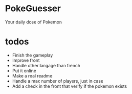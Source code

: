 # PokeGuesser
Your daily dose of Pokemon

# todos
* Finish the gameplay
* Improve front
* Handle other langage than french
* Put it online
* Make a real readme
* Handle a max number of players, just in case
* Add a check in the front that verify if the pokemon exists